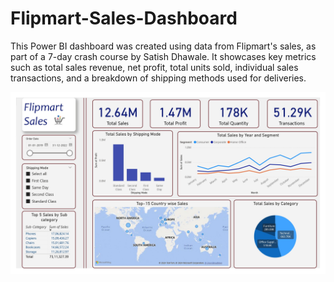 # Flipmart-Sales-Dashboard
This Power BI dashboard was created using data from Flipmart's sales, as part of a 7-day crash course by Satish Dhawale. It showcases key metrics such as total sales revenue, net profit, total units sold, individual sales transactions, and a breakdown of shipping methods used for deliveries.

![Flipmart Dashboard](https://github.com/ShreyaMoghe20/Flipmart-Sales-Dashboard/blob/main/Flipmart%20Dashboard.jpg)
